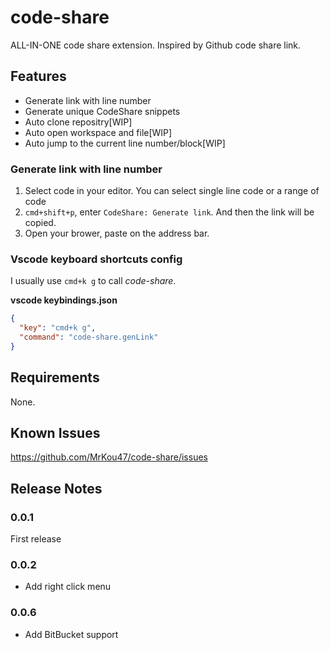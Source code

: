 # code-share

ALL-IN-ONE code share extension. Inspired by Github code share link.

## Features

- Generate link with line number
- Generate unique CodeShare snippets
- Auto clone repositry[WIP]
- Auto open workspace and file[WIP]
- Auto jump to the current line number/block[WIP]

### Generate link with line number

1. Select code in your editor. You can select single line code or a range of code
2. `cmd+shift+p`, enter `CodeShare: Generate link`. And then the link will be copied.
3. Open your brower, paste on the address bar.

### Vscode keyboard shortcuts config

I usually use `cmd+k g` to call _code-share_.

**vscode keybindings.json**
```json
{
  "key": "cmd+k g",
  "command": "code-share.genLink"
}
```

## Requirements

None.

## Known Issues
https://github.com/MrKou47/code-share/issues

## Release Notes

### 0.0.1

First release

### 0.0.2

- Add right click menu

### 0.0.6

- Add BitBucket support